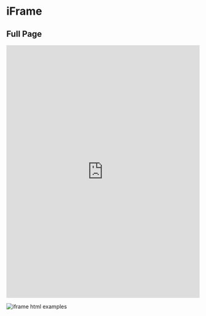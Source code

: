 # iFrame
## Full Page

<div class="glitch-embed-wrap" style="height: 660px; width: 60%%;">
    <iframe
      src="https://glitch.com/edit/#!/purple-node-dot-js?previewSize=0&attributionHidden=true&sidebarCollapsed=false&path=README.md&previewFirst=false"
      title="purple-node-dot-js on Glitch"
      allow="geolocation; microphone; camera; midi; encrypted-media; xr-spatial-tracking; fullscreen"
      allowFullScreen
      style="height: 100%; width: 100%; border: 0;">
    </iframe>
  </div>

  
![iframe html examples](https://github.com/sudo-self/iFrames/assets/119916323/34b20835-0315-45c8-9e60-96818ecacbd6)
